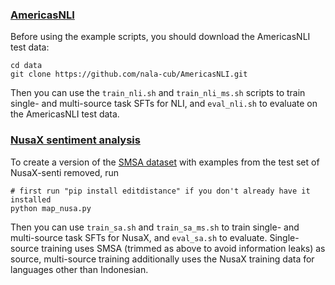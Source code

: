 ### [AmericasNLI](https://aclanthology.org/2022.acl-long.435/)

Before using the example scripts, you should download the AmericasNLI test data:
```
cd data
git clone https://github.com/nala-cub/AmericasNLI.git
```

Then you can use the `train_nli.sh` and `train_nli_ms.sh` scripts to train single- and multi-source task SFTs for NLI, and `eval_nli.sh` to evaluate on the AmericasNLI test data.


### [NusaX sentiment analysis](https://arxiv.org/abs/2205.15960)

To create a version of the [SMSA dataset](https://arxiv.org/abs/2009.05720) with examples from the test set of NusaX-senti removed, run
```
# first run "pip install editdistance" if you don't already have it installed
python map_nusa.py
```

Then you can use `train_sa.sh` and `train_sa_ms.sh` to train single- and multi-source task SFTs for NusaX, and `eval_sa.sh` to evaluate. Single-source training uses SMSA (trimmed as above to avoid information leaks) as source, multi-source training additionally uses the NusaX training data for languages other than Indonesian.
